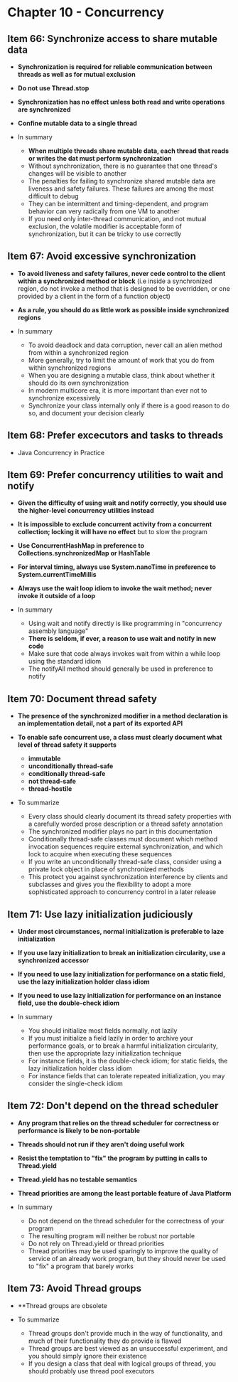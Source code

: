 # Chapter 10 - Concurrency

## Item 66: Synchronize access to share mutable data
* **Synchronization is required for reliable communication between threads as well as for mutual exclusion**
* **Do not use Thread.stop**
* **Synchronization has no effect unless both read and write operations are synchronized**
* **Confine mutable data to a single thread**

* In summary
    * **When multiple threads share mutable data, each thread that reads or writes the dat must perform synchronization**
    * Without synchronization, there is no guarantee that one thread's changes will be visible to another
    * The penalties for failing to synchronize shared mutable data are liveness and safety failures. These failures are among the most difficult to debug
    * They can be intermittent and timing-dependent, and program behavior can very radically from one VM to another
    * If you need only inter-thread communication, and not mutual exclusion, the volatile modifier is acceptable form of synchronization, but it can be tricky to use correctly
    
## Item 67: Avoid excessive synchronization
* **To avoid liveness and safety failures, never cede control to the client within a synchronized method or block** (i.e inside a synchronized region, do not invoke a method that is designed to be overridden, or one provided by a client in the form of a function object)
* **As a rule, you should do as little work as possible inside synchronized regions**

* In summary
    * To avoid deadlock and data corruption, never call an alien method from within a synchronized region
    * More generally, try to limit the amount of work that you do from within synchronized regions
    * When you are designing a mutable class, think about whether it should do its own synchronization
    * In modern multicore era, it is more important than ever not to synchronize excessively
    * Synchronize your class internally only if there is a good reason to do so, and document your decision clearly
    
## Item 68: Prefer excecutors and tasks to threads
* Java Concurrency in Practice

## Item 69: Prefer concurrency utilities to wait and notify
* **Given the difficulty of using wait and notify correctly, you should use the higher-level concurrency utilities instead**
* **It is impossible to exclude concurrent activity from a concurrent collection; locking it will have no effect** but to slow the program
* **Use ConcurrentHashMap in preference to Collections.synchronizedMap or HashTable**
* **For interval timing, always use System.nanoTime in preference to System.currentTimeMillis**
* **Always use the wait loop idiom to invoke the wait method; never invoke it outside of a loop**

* In summary
    * Using wait and notify directly is like programming in "concurrency assembly language"
    * **There is seldom, if ever, a reason to use wait and notify in new code**
    * Make sure that code always invokes wait from within a while loop using the standard idiom
    * The notifyAll method should generally be used in preference to notify
    
## Item 70: Document thread safety
* **The presence of the synchronized modifier in a method declaration is an implementation detail, not a part of its exported API**
* **To enable safe concurrent use, a class must clearly document what level of thread safety it supports**
    * **immutable**
    * **unconditionally thread-safe**
    * **conditionally thread-safe**
    * **not thread-safe**
    * **thread-hostile**
    
* To summarize
    * Every class should clearly document its thread safety properties with a carefully worded prose description or a thread safety annotation
    * The synchronized modifier plays no part in this documentation
    * Conditionally thread-safe classes must document which method invocation sequences require external synchronization, and which lock to acquire when executing these sequences
    * If you write an unconditionally thread-safe class, consider using a private lock object in place of synchronized methods
    * This protect you against synchronization interference by clients and subclasses and gives you the flexibility to adopt a more sophisticated approach to concurrency control in a later release
    
## Item 71: Use lazy initialization judiciously
* **Under most circumstances, normal initialization is preferable to laze initialization**
* **If you use lazy initialization to break an initialization circularity, use a synchronized accessor**
* **If you need to use lazy initialization for performance on a static field, use the lazy initialization holder class idiom**
* **If you need to use lazy initialization for performance on an instance field, use the double-check idiom**

* In summary
    * You should initialize most fields normally, not lazily
    * If you must initialize a field lazily in order to archive your performance goals, or to break a harmful initialization circularity, then use the appropriate lazy initialization technique
    * For instance fields, it is the double-check idiom; for static fields, the lazy initialization holder class idiom
    * For instance fields that can tolerate repeated initialization, you may consider the single-check idiom
   
## Item 72: Don't depend on the thread scheduler
* **Any program that relies on the thread scheduler for correctness or performance is likely to be non-portable**
* **Threads should not run if they aren't doing useful work**
* **Resist the temptation to "fix" the program by putting in calls to Thread.yield**
* **Thread.yield has no testable semantics**
* **Thread priorities are among the least portable feature of Java Platform**

* In summary
    * Do not depend on the thread scheduler for the correctness of your program
    * The resulting program will neither be robust nor portable
    * Do not rely on Thread.yield or thread priorities
    * Thread priorities may be used sparingly to improve the quality of service of an already work program, but they should never be used to "fix" a program that barely works

## Item 73: Avoid Thread groups
* **Thread groups are obsolete

* To summarize
    * Thread groups don't provide much in the way of functionality, and much of their functionality they do provide is flawed
    * Thread groups are best viewed as  an unsuccessful experiment, and you should simply ignore their existence
    * If you design a class that deal with logical groups of thread, you should probably use thread pool executors
